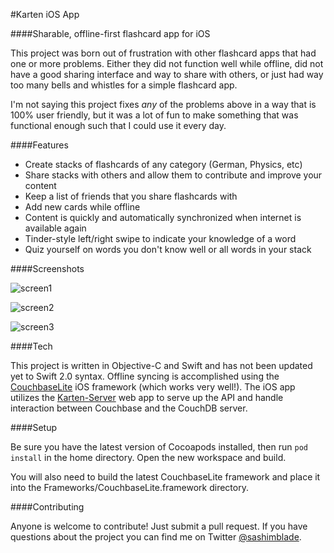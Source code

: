 
#Karten iOS App

####Sharable, offline-first flashcard app for iOS


This project was born out of frustration with other flashcard apps that had one or more problems.  Either they did not function well while offline, did not have a good sharing interface and way to share with others, or just had way too many bells and whistles for a simple flashcard app.

I'm not saying this project fixes *any* of the problems above in a way that is 100% user friendly, but it was a lot of fun to make something that was functional enough such that I could use it every day.


####Features

 - Create stacks of flashcards of any category (German, Physics, etc)
 - Share stacks with others and allow them to contribute and improve your content
 - Keep a list of friends that you share flashcards with
 - Add new cards while offline
 - Content is quickly and automatically synchronized when internet is available again
 - Tinder-style left/right swipe to indicate your knowledge of a word
 - Quiz yourself on words you don't know well or all words in your stack

####Screenshots

![screen1](https://s3.amazonaws.com/sashimiblade-github-assets/screen1.png)

![screen2](https://s3.amazonaws.com/sashimiblade-github-assets/screen2.png)

![screen3](https://s3.amazonaws.com/sashimiblade-github-assets/screen3.png)


####Tech

This project is written in Objective-C and Swift and has not been updated yet to Swift 2.0 syntax.  Offline syncing is accomplished using the [CouchbaseLite](https://github.com/couchbase/couchbase-lite-ios) iOS framework (which works very well!).
The iOS app utilizes the [Karten-Server](https://github.com/akfreas/karten-server) web app to serve up the API and handle interaction between Couchbase and the CouchDB server. 

####Setup

Be sure you have the latest version of Cocoapods installed, then run `pod install` in the home directory.  Open the new workspace and build.

You will also need to build the latest CouchbaseLite framework and place it into the Frameworks/CouchbaseLite.framework directory.

####Contributing

Anyone is welcome to contribute!  Just submit a pull request.  If you have questions about the project you can find me on Twitter [@sashimblade](https://twitter.com/sashimiblade). 
